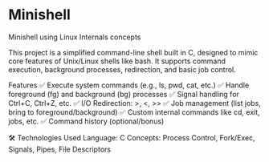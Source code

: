 # Minishell
Minishell using Linux Internals concepts

This project is a simplified command-line shell built in C, designed to mimic core features of Unix/Linux shells like bash. It supports command execution, background processes, redirection, and basic job control.

Features
✅ Execute system commands (e.g., ls, pwd, cat, etc.)
✅ Handle foreground (fg) and background (bg) processes
✅ Signal handling for Ctrl+C, Ctrl+Z, etc.
✅ I/O Redirection: >, <, >>
✅ Job management (list jobs, bring to foreground/background)
✅ Custom internal commands like cd, exit, jobs, etc.
✅ Command history (optional/bonus)

🛠️ Technologies Used
Language: C
Concepts: Process Control, Fork/Exec, Signals, Pipes, File Descriptors

